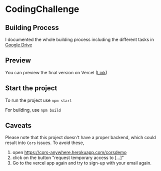# CodingChallenge

## Building Process
I documented the whole building process including the different tasks in [Google Drive](https://docs.google.com/document/d/1GFMsbxu52nk4SbptgigT5D8FL8gVZlQ84G8vQo7Z3nU/edit?usp=sharing)

## Preview
You can preview the final version on Vercel
([Link](https://coding-challenge-bolyub05z-torfeltorfel.vercel.app/))

## Start the project
To run the project use <code>npm start</code>

For building, use <code>npm build</code>


## Caveats
Please note that this project doesn't have a proper backend, which could result into <code>Cors</code> issues. To avoid these, 
1. open https://cors-anywhere.herokuapp.com/corsdemo
2. click on the button "request temporary access to [...]"
3. Go to the vercel app again and try to sign-up with your email again.
